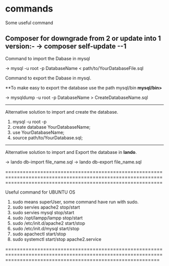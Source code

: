 # commands
Some useful command 

Composer for downgrade from 2 or update into 1 version:-
->  composer self-update --1
--------------------------------------------------------------

Command to import the Dabase in mysql

->  mysql -u root -p DatabaseName < path/to/YourDatabaseFile.sql

Command to export the Dabase in mysql.

**To make easy to export the database use the path mysql/bin
**mysql/bin>**

->  mysqldump -u root -p DatabaseName > CreateDatabaseName.sql

-------------------------
Alternative solution to import and create the database.

 1.   mysql -u root -p
 2.   create database YourDatabaseName;
 3.   use YourDatabaseName;
 4.   source path/to/YourDatabase.sql;

----------------------
Alternative solution to import and Export the database in **lando**.

->  lando db-import file_name.sql
->  lando db-export file_name.sql

==================================================================================================================================================================

Useful command for UBUNTU OS

1.  sudo means superUser, some command have run with sudo.
2.  sudo servies apache2 stop/start
3.  sudo servies mysql stop/start
4.  sudo /opt/lampp/lampp stop/start
5.  sudo /etc/init.d/apache2 start/stop
6.  sudo /etc/init.d/mysql start/stop
7.  sudo apachectl start/stop
8.  sudo systemctl start/stop apache2.service

=================================================================================================================================================================



